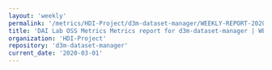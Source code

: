 ```yaml
---
layout: 'weekly'
permalink: '/metrics/HDI-Project/d3m-dataset-manager/WEEKLY-REPORT-2020-03-01'
title: 'DAI Lab OSS Metrics Metrics report for d3m-dataset-manager | WEEKLY-REPORT-2020-03-01'
organization: 'HDI-Project'
repository: 'd3m-dataset-manager'
current_date: '2020-03-01'
---
```

